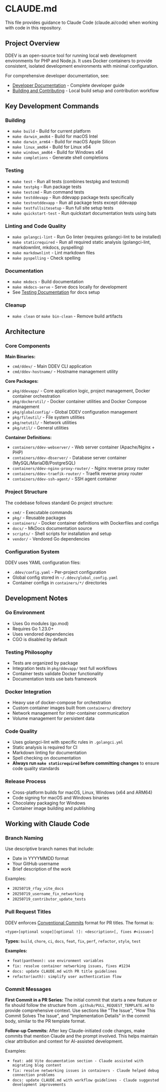 # CLAUDE.md

This file provides guidance to Claude Code (claude.ai/code) when working with code in this repository.

## Project Overview

DDEV is an open-source tool for running local web development environments for PHP and Node.js. It uses Docker containers to provide consistent, isolated development environments with minimal configuration.

For comprehensive developer documentation, see:

- [Developer Documentation](https://ddev.readthedocs.io/en/stable/developers/) - Complete developer guide
- [Building and Contributing](docs/content/developers/building-contributing.md) - Local build setup and contribution workflow

## Key Development Commands

### Building

- `make build` - Build for current platform
- `make darwin_amd64` - Build for macOS Intel
- `make darwin_arm64` - Build for macOS Apple Silicon  
- `make linux_amd64` - Build for Linux x64
- `make windows_amd64` - Build for Windows x64
- `make completions` - Generate shell completions

### Testing

- `make test` - Run all tests (combines testpkg and testcmd)
- `make testpkg` - Run package tests
- `make testcmd` - Run command tests  
- `make testddevapp` - Run ddevapp package tests specifically
- `make testnotddevapp` - Run all package tests except ddevapp
- `make testfullsitesetup` - Run full site setup tests
- `make quickstart-test` - Run quickstart documentation tests using bats

### Linting and Code Quality

- `make golangci-lint` - Run Go linter (requires golangci-lint to be installed)
- `make staticrequired` - Run all required static analysis (golangci-lint, markdownlint, mkdocs, pyspelling)
- `make markdownlint` - Lint markdown files
- `make pyspelling` - Check spelling

### Documentation

- `make mkdocs` - Build documentation
- `make mkdocs-serve` - Serve docs locally for development
- See [Testing Documentation](https://ddev.readthedocs.io/en/stable/developers/testing-docs/) for docs setup

### Cleanup

- `make clean` or `make bin-clean` - Remove build artifacts

## Architecture

### Core Components

**Main Binaries:**

- `cmd/ddev/` - Main DDEV CLI application
- `cmd/ddev-hostname/` - Hostname management utility

**Core Packages:**

- `pkg/ddevapp/` - Core application logic, project management, Docker container orchestration
- `pkg/dockerutil/` - Docker container utilities and Docker Compose management
- `pkg/globalconfig/` - Global DDEV configuration management
- `pkg/fileutil/` - File system utilities
- `pkg/netutil/` - Network utilities
- `pkg/util/` - General utilities

**Container Definitions:**

- `containers/ddev-webserver/` - Web server container (Apache/Nginx + PHP)
- `containers/ddev-dbserver/` - Database server container (MySQL/MariaDB/PostgreSQL)
- `containers/ddev-nginx-proxy-router/` - Nginx reverse proxy router
- `containers/ddev-traefik-router/` - Traefik reverse proxy router
- `containers/ddev-ssh-agent/` - SSH agent container

### Project Structure

The codebase follows standard Go project structure:

- `cmd/` - Executable commands
- `pkg/` - Reusable packages
- `containers/` - Docker container definitions with Dockerfiles and configs
- `docs/` - MkDocs documentation source
- `scripts/` - Shell scripts for installation and setup
- `vendor/` - Vendored Go dependencies

### Configuration System

DDEV uses YAML configuration files:

- `.ddev/config.yaml` - Per-project configuration
- Global config stored in `~/.ddev/global_config.yaml`
- Container configs in `containers/*/` directories

## Development Notes

### Go Environment

- Uses Go modules (go.mod)
- Requires Go 1.23.0+
- Uses vendored dependencies
- CGO is disabled by default

### Testing Philosophy

- Tests are organized by package
- Integration tests in `pkg/ddevapp/` test full workflows
- Container tests validate Docker functionality
- Documentation tests use bats framework

### Docker Integration

- Heavy use of docker-compose for orchestration
- Custom container images built from `containers/` directory
- Network management for inter-container communication
- Volume management for persistent data

### Code Quality

- Uses golangci-lint with specific rules in `.golangci.yml`
- Static analysis is required for CI
- Markdown linting for documentation
- Spell checking on documentation
- **Always run `make staticrequired` before committing changes** to ensure code quality standards

### Release Process

- Cross-platform builds for macOS, Linux, Windows (x64 and ARM64)
- Code signing for macOS and Windows binaries
- Chocolatey packaging for Windows
- Container image building and publishing

## Working with Claude Code

### Branch Naming

Use descriptive branch names that include:

- Date in YYYYMMDD format
- Your GitHub username
- Brief description of the work

Examples:

- `20250719_rfay_vite_docs`
- `20250719_username_fix_networking`
- `20250719_contributor_update_tests`

### Pull Request Titles

DDEV enforces [Conventional Commits](https://www.conventionalcommits.org/en/v1.0.0/) format for PR titles. The format is:

`<type>[optional scope][optional !]: <description>[, fixes #<issue>]`

**Types:** `build`, `chore`, `ci`, `docs`, `feat`, `fix`, `perf`, `refactor`, `style`, `test`

**Examples:**

- `feat(pantheon): use environment variables`
- `fix: resolve container networking issues, fixes #1234`
- `docs: update CLAUDE.md with PR title guidelines`
- `refactor(auth): simplify user authentication flow`

### Commit Messages

**First Commit in a PR Series:** The initial commit that starts a new feature or fix should follow the structure from `.github/PULL_REQUEST_TEMPLATE.md` to provide comprehensive context. Use sections like "The Issue", "How This Commit Solves The Issue", and "Implementation Details" in the commit body, similar to the PR template format.

**Follow-up Commits:** After key Claude-initiated code changes, make commits that mention Claude and the prompt involved. This helps maintain clear attribution and context for AI-assisted development.

Examples:

- `feat: add Vite documentation section - Claude assisted with migrating blog content`
- `fix: resolve networking issues in containers - Claude helped debug connection problems`
- `docs: update CLAUDE.md with workflow guidelines - Claude suggested development improvements`
